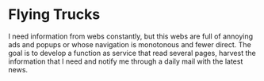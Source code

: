 # Flying Trucks

I need information from webs constantly, but this webs are full of annoying ads and popups or whose navigation is monotonous and fewer direct. 
The goal is to develop a function as service that read several pages, harvest the information that I need and notify me through a daily mail with the latest news.